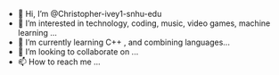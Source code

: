- 👋 Hi, I’m @Christopher-ivey1-snhu-edu
- 👀 I’m interested in technology, coding, music, video games, machine learning ...
- 🌱 I’m currently learning C++ , and combining languages...
- 💞️ I’m looking to collaborate on ...
- 📫 How to reach me ...

<!---
Christopher-ivey1-snhu-edu/Christopher-ivey1-snhu-edu is a ✨ special ✨ repository because its `README.md` (this file) appears on your GitHub profile.
You can click the Preview link to take a look at your changes.
--->
